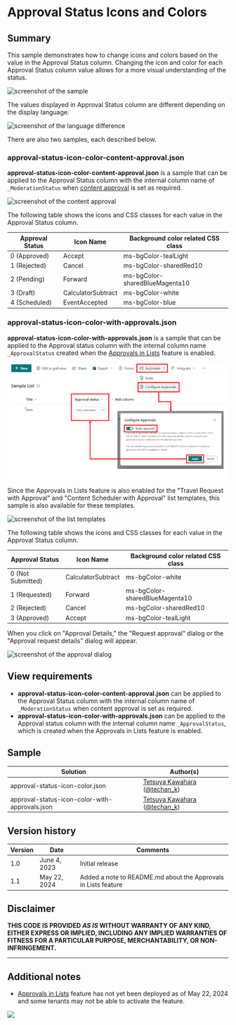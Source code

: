 # Approval Status Icons and Colors

## Summary
This sample demonstrates how to change icons and colors based on the value in the Approval Status column. Changing the icon and color for each Approval Status column value allows for a more visual understanding of the status.

![screenshot of the sample](./assets/screenshot.png)

The values displayed in Approval Status column are different depending on the display language.

![screenshot of the language difference](./assets/language-difference.png)

There are also two samples, each described below.

### approval-status-icon-color-content-approval.json

**approval-status-icon-color-content-approval.json** is a sample that can be applied to the Approval Status column with  the internal column name of `_ModerationStatus` when [content approval](https://support.microsoft.com/office/require-approval-of-items-in-a-list-or-library-cd0761c4-8c3f-4ea2-9435-13c28aa23d08) is set as required.

![screenshot of the content approval](./assets/content-approval.png)

The following table shows the icons and CSS classes for each value in the Approval Status column.

Approval Status  |Icon Name         |Background color related CSS class|
-----------------|------------------|----------------------------------|
0 (Approved)     |Accept            |ms-bgColor-tealLight              |
1 (Rejected)     |Cancel            |ms-bgColor-sharedRed10            |
2 (Pending)      |Forward           |ms-bgColor-sharedBlueMagenta10    |
3 (Draft)        |CalculatorSubtract|ms-bgColor-white                  |
4 (Scheduled)    |EventAccepted     |ms-bgColor-blue                   |

### approval-status-icon-color-with-approvals.json

**approval-status-icon-color-with-approvals.json** is a sample that can be applied to the Approval status column with the internal column name `_ApprovalStatus` created when the [Approvals in Lists](https://support.microsoft.com/office/approvals-in-lists-2bd0954d-5797-4be3-b78a-846f26338e17) feature is enabled.

![screenshot of the approvals in lists feature](./assets/approvals-in-lists.png)

Since the Approvals in Lists feature is also enabled for the "Travel Request with Approval" and "Content Scheduler with Approval" list templates, this sample is also available for these templates.

![screenshot of the list templates](./assets/list-templates.png)

The following table shows the icons and CSS classes for each value in the Approval Status column.

Approval Status  |Icon Name         |Background color related CSS class|
-----------------|------------------|----------------------------------|
0 (Not Submitted)|CalculatorSubtract|ms-bgColor-white                  |
1 (Requested)    |Forward           |ms-bgColor-sharedBlueMagenta10    |
2 (Rejected)     |Cancel            |ms-bgColor-sharedRed10            |
3 (Approved)     |Accept            |ms-bgColor-tealLight              |

When you click on "Approval Details," the "Request approval" dialog or the "Approval request details" dialog will appear.

![screenshot of the approval dialog](./assets/approval-details.png)

## View requirements

- **approval-status-icon-color-content-approval.json** can be applied to the Approval Status column with  the internal column name of `_ModerationStatus` when content approval is set as required.
- **approval-status-icon-color-with-approvals.json** can be applied to the Approval status column with the internal column name `_ApprovalStatus`, which is created when the Approvals in Lists feature is enabled.

## Sample

Solution|Author(s)
--------|---------
approval-status-icon-color.json | [Tetsuya Kawahara](https://github.com/tecchan1107) ([@techan_k](https://twitter.com/techan_k))
approval-status-icon-color-with-approvals.json | [Tetsuya Kawahara](https://github.com/tecchan1107) ([@techan_k](https://twitter.com/techan_k))

## Version history

Version |Date        |Comments
--------|------------|----------------
1.0     |June 4, 2023|Initial release
1.1     |May 22, 2024|Added a note to README.md about the Approvals in Lists feature

## Disclaimer
**THIS CODE IS PROVIDED *AS IS* WITHOUT WARRANTY OF ANY KIND, EITHER EXPRESS OR IMPLIED, INCLUDING ANY IMPLIED WARRANTIES OF FITNESS FOR A PARTICULAR PURPOSE, MERCHANTABILITY, OR NON-INFRINGEMENT.**

---

## Additional notes

- [Approvals in Lists](https://support.microsoft.com/office/approvals-in-lists-2bd0954d-5797-4be3-b78a-846f26338e17) feature has not yet been deployed as of May 22, 2024 and some tenants may not be able to activate the feature.

<img src="https://pnptelemetry.azurewebsites.net/list-formatting/column-samples/approval-status-icon-color" />